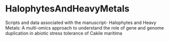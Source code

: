 # HalophytesAndHeavyMetals
Scripts and data associated with the manuscript- Halophytes and Heavy Metals: A multi-omics approach to understand the role of gene and genome duplication in abiotic stress tolerance of Cakile maritima
